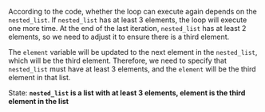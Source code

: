 According to the code, whether the loop can execute again depends on the `nested_list`. If `nested_list` has at least 3 elements, the loop will execute one more time. At the end of the last iteration, `nested_list` has at least 2 elements, so we need to adjust it to ensure there is a third element.

The `element` variable will be updated to the next element in the `nested_list`, which will be the third element. Therefore, we need to specify that `nested_list` must have at least 3 elements, and the `element` will be the third element in that list.

State: **`nested_list` is a list with at least 3 elements, element is the third element in the list**